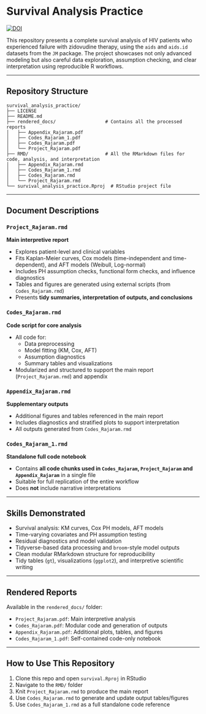 # Survival Analysis Practice

[![DOI](https://zenodo.org/badge/DOI/10.5281/zenodo.16738872.svg)](https://doi.org/10.5281/zenodo.16738871)

This repository presents a complete survival analysis of HIV patients who experienced failure with zidovudine therapy, using the `aids` and `aids.id` datasets from the `JM` package. The project showcases not only advanced modeling but also careful data exploration, assumption checking, and clear interpretation using reproducible R workflows.

---

## Repository Structure
```
survival_analysis_practice/
├── LICENSE
├── README.md
├── rendered_docs/                  # Contains all the processed reports
│   ├── Appendix_Rajaram.pdf
│   ├── Codes_Rajaram_1.pdf
│   ├── Codes_Rajaram.pdf
│   └── Project_Rajaram.pdf
├── RMD/                            # All the RMarkdown files for code, analysis, and interpretation
│   ├── Appendix_Rajaram.rmd
│   ├── Codes_Rajaram_1.rmd
│   ├── Codes_Rajaram.rmd
│   └── Project_Rajaram.rmd
└── survival_analysis_practice.Rproj  # RStudio project file
```

---

## Document Descriptions

### `Project_Rajaram.rmd`  
**Main interpretive report**  
- Explores patient-level and clinical variables  
- Fits Kaplan-Meier curves, Cox models (time-independent and time-dependent), and AFT models (Weibull, Log-normal)  
- Includes PH assumption checks, functional form checks, and influence diagnostics  
- Tables and figures are generated using external scripts (from `Codes_Rajaram.rmd`)  
- Presents **tidy summaries, interpretation of outputs, and conclusions**  

### `Codes_Rajaram.rmd`  
**Code script for core analysis**  
- All code for:
  - Data preprocessing  
  - Model fitting (KM, Cox, AFT)  
  - Assumption diagnostics  
  - Summary tables and visualizations  
- Modularized and structured to support the main report (`Project_Rajaram.rmd`) and appendix

### `Appendix_Rajaram.rmd`  
**Supplementary outputs**  
- Additional figures and tables referenced in the main report  
- Includes diagnostics and stratified plots to support interpretation  
- All outputs generated from `Codes_Rajaram.rmd`

### `Codes_Rajaram_1.rmd`  
**Standalone full code notebook**  
- Contains **all code chunks used in `Codes_Rajaram`, `Project_Rajaram` and `Appendix_Rajaram`** in a single file  
- Suitable for full replication of the entire workflow  
- Does **not** include narrative interpretations

---

## Skills Demonstrated

- Survival analysis: KM curves, Cox PH models, AFT models  
- Time-varying covariates and PH assumption testing  
- Residual diagnostics and model validation  
- Tidyverse-based data processing and `broom`-style model outputs  
- Clean modular RMarkdown structure for reproducibility  
- Tidy tables (`gt`), visualizations (`ggplot2`), and interpretive scientific writing

---

## Rendered Reports

Available in the `rendered_docs/` folder:
- `Project_Rajaram.pdf`: Main interpretive analysis  
- `Codes_Rajaram.pdf`: Modular code and generation of outputs  
- `Appendix_Rajaram.pdf`: Additional plots, tables, and figures  
- `Codes_Rajaram_1.pdf`: Self-contained code-only notebook

---

## How to Use This Repository

1. Clone this repo and open `survival.Rproj` in RStudio  
2. Navigate to the `RMD/` folder  
3. Knit `Project_Rajaram.rmd` to produce the main report  
4. Use `Codes_Rajaram.rmd` to generate and update output tables/figures  
5. Use `Codes_Rajaram_1.rmd` as a full standalone code reference


